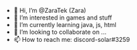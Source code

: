 - 👋 Hi, I’m @ZaraTek (Zara)
- 👀 I’m interested in games and stuff
- 🌱 I’m currently learning java, js, html
- 💞️ I’m looking to collaborate on ...
- 📫 How to reach me: discord-solar#3259

<!---
ZaraTek/ZaraTek is a ✨ special ✨ repository because its `README.md` (this file) appears on your GitHub profile.
You can click the Preview link to take a look at your changes.
--->
